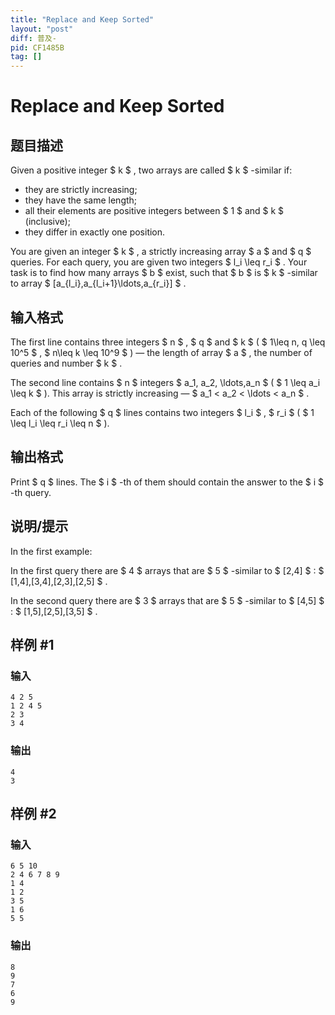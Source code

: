 ```yaml
---
title: "Replace and Keep Sorted"
layout: "post"
diff: 普及-
pid: CF1485B
tag: []
---
```


# Replace and Keep Sorted

## 题目描述

Given a positive integer $ k $ , two arrays are called $ k $ -similar if:

- they are strictly increasing;
- they have the same length;
- all their elements are positive integers between $ 1 $ and $ k $ (inclusive);
- they differ in exactly one position.

You are given an integer $ k $ , a strictly increasing array $ a $ and $ q $ queries. For each query, you are given two integers $ l_i \leq r_i $ . Your task is to find how many arrays $ b $ exist, such that $ b $ is $ k $ -similar to array $ [a_{l_i},a_{l_i+1}\ldots,a_{r_i}] $ .

## 输入格式

The first line contains three integers $ n $ , $ q $ and $ k $ ( $ 1\leq n, q \leq 10^5 $ , $ n\leq k \leq 10^9 $ ) — the length of array $ a $ , the number of queries and number $ k $ .

The second line contains $ n $ integers $ a_1, a_2, \ldots,a_n $ ( $ 1 \leq a_i \leq k $ ). This array is strictly increasing — $ a_1 < a_2 < \ldots < a_n $ .

Each of the following $ q $ lines contains two integers $ l_i $ , $ r_i $ ( $ 1 \leq l_i \leq r_i \leq n $ ).

## 输出格式

Print $ q $ lines. The $ i $ -th of them should contain the answer to the $ i $ -th query.

## 说明/提示

In the first example:

In the first query there are $ 4 $ arrays that are $ 5 $ -similar to $ [2,4] $ : $ [1,4],[3,4],[2,3],[2,5] $ .

In the second query there are $ 3 $ arrays that are $ 5 $ -similar to $ [4,5] $ : $ [1,5],[2,5],[3,5] $ .

## 样例 #1

### 输入

```
4 2 5
1 2 4 5
2 3
3 4
```

### 输出

```
4
3
```

## 样例 #2

### 输入

```
6 5 10
2 4 6 7 8 9
1 4
1 2
3 5
1 6
5 5
```

### 输出

```
8
9
7
6
9
```

